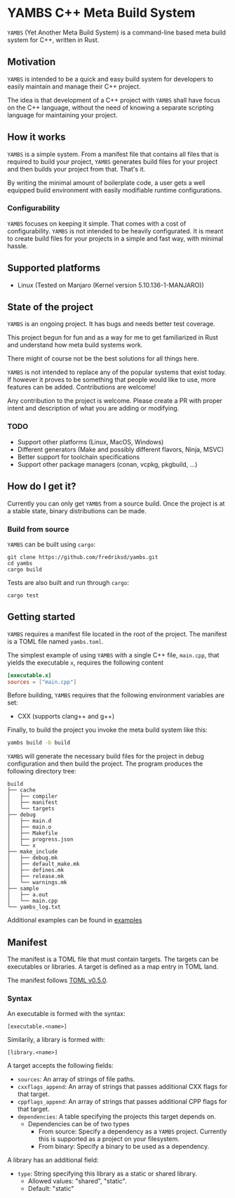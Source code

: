 # YAMBS C++ Meta Build System

`YAMBS` (Yet Another Meta Build System) is a command-line based meta build system for C++, written in Rust.

## Motivation
`YAMBS` is intended to be a quick and easy build system for developers to easily maintain and manage their C++ project.

The idea is that development of a C++ project with `YAMBS` shall have focus on the C++ language, without the need of knowing a separate
scripting language for maintaining your project.

## How it works
`YAMBS` is a simple system. From a manifest file that contains all files that is required to build your project, `YAMBS` generates
build files for your project and then builds your project from that. That's it.

By writing the minimal amount of boilerplate code, a user gets a well equipped build environment with easily modifiable runtime configurations.

### Configurability
`YAMBS` focuses on keeping it simple. That comes with a cost of configurability. `YAMBS` is not intended to be heavily configurated. It is meant to create
build files for your projects in a simple and fast way, with minimal hassle.

## Supported platforms
* Linux (Tested on Manjaro (Kernel version 5.10.136-1-MANJARO))

## State of the project
`YAMBS` is an ongoing project. It has bugs and needs better test coverage.

This project begun for fun and as a way for me to get familiarized in Rust and understand how meta build systems work.

There might of course not be the best solutions for all things here.

`YAMBS` is not intended to replace any of the popular systems that exist today.
If however it proves to be something that people would like to use, more features can be added. Contributions are welcome!

Any contribution to the project is welcome. Please create a PR with proper intent and description of what you are
adding or modifying.

### TODO
* Support other platforms (Linux, MacOS, Windows)
* Different generators (Make and possibly different flavors, Ninja, MSVC)
* Better support for toolchain specifications
* Support other package managers (conan, vcpkg, pkgbuild, ...)


## How do I get it?
Currently you can only get `YAMBS` from a source build. Once the project is at a stable state,
binary distributions can be made.

### Build from source
`YAMBS` can be built using `cargo`:

```
git clone https://github.com/fredriksd/yambs.git
cd yambs
cargo build
```

Tests are also built and run through `cargo`:

```
cargo test
```

## Getting started
`YAMBS` requires a manifest file located in the root of the project. The manifest is a TOML file named `yambs.toml`.

The simplest example of using `YAMBS` with a single C++ file, `main.cpp`, that yields the executable `x`, requires the following content

```toml
[executable.x]
sources = ["main.cpp"]
```

Before building, `YAMBS` requires that the following environment variables are set:

* CXX (supports clang++ and g++)

Finally, to build the project you invoke the meta build system like this:

```bash
yambs build -b build
```

`YAMBS` will generate the necessary build files for the project in debug configuration and then build the project.
The program produces the following directory tree:

```
build
├── cache
│   ├── compiler
│   ├── manifest
│   └── targets
├── debug
│   ├── main.d
│   ├── main.o
│   ├── Makefile
│   ├── progress.json
│   └── x
├── make_include
│   ├── debug.mk
│   ├── default_make.mk
│   ├── defines.mk
│   ├── release.mk
│   └── warnings.mk
├── sample
│   ├── a.out
│   └── main.cpp
└── yambs_log.txt
```

Additional examples can be found in [examples](examples/)

## Manifest
The manifest is a TOML file that must contain targets. The targets can be executables or libraries.
A target is defined as a map entry in TOML land.

The manifest follows [TOML v0.5.0](https://toml.io/en/v0.5.0).

### Syntax
An executable is formed with the syntax:
```
[executable.<name>]
```
Similarily, a library is formed with:
```
[library.<name>]
```

A target accepts the following fields:
* `sources`: An array of strings of file paths.
* `cxxflags_append`: An array of strings that passes additional CXX flags for that target.
* `cppflags_append`: An array of strings that passes additional CPP flags for that target.
* `dependencies`: A table specifying the projects this target depends on.
   * Dependencies can be of two types
      * From source: Specify a dependency as a `YAMBS` project. Currently this is supported as a project on your filesystem.
      * From binary: Specify a binary to be used as a dependency.

A library has an additional field:
* `type`: String specifying this library as a static or shared library.
   * Allowed values: "shared", "static".
   * Default: "static"

